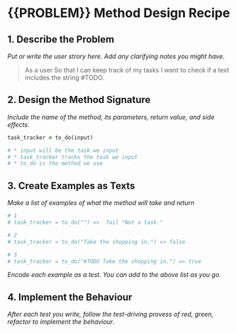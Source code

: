 # {{PROBLEM}} Method Design Recipe

## 1. Describe the Problem

_Put or write the user strory here. Add any clarifying notes you might have._

> As a user
> So that I can keep track of my tasks
> I want to check if a text includes the string #TODO.

## 2. Design the Method Signature

_Include the name of the method, its parameters, return value, and side effects._

```ruby
task_tracker = to_do(input)

# * input will be the task we input
# * task_tracker tracks the task we input
# * to_do is the method we use
```


## 3. Create Examples as Texts

_Make a list of examples of what the method will take and return_

```ruby
# 1
# task_tracker = to_do("") =>  fail "Not a task."

# 2
# task_tracker = to_do("Take the shopping in.") => false

# 3
# task_tracker = to_do("#TODO Take the shopping in.") => true

```


_Encode each example as a test. You can add to the above list as you go._

## 4. Implement the Behaviour

_After each test you write, follow the test-driving provess of red, green, refactor to implement the behaviour._
